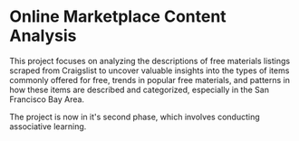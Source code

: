 # Online Marketplace Content Analysis 
This project focuses on analyzing the descriptions of free materials listings scraped from Craigslist to uncover valuable insights into the types of items commonly offered for free, trends in popular free materials, and patterns in how these items are described and categorized, especially in the San Francisco Bay Area.

The project is now in it's second phase, which involves conducting associative learning.
